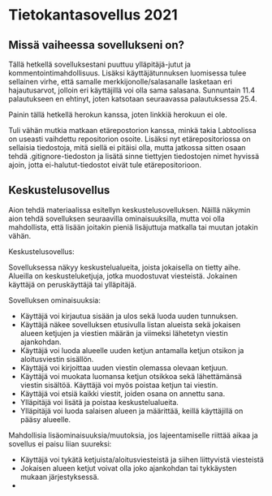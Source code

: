 # Tietokantasovellus 2021
## Missä vaiheessa sovellukseni on?
Tällä hetkellä sovelluksestani puuttuu ylläpitäjä-jutut ja 
kommentointimahdollisuus. Lisäksi käyttäjätunnuksen 
luomisessa tulee sellainen virhe, että samalle merkkijonolle/salasanalle 
lasketaan eri hajautusarvot, jolloin eri käyttäjillä voi olla sama salasana.
Sunnuntain 11.4 palautukseen en ehtinyt, joten katsotaan seuraavassa 
palautuksessa 25.4.

Painin tällä hetkellä herokun kanssa, joten linkkiä herokuun ei ole.  

Tuli vähän mutkia matkaan etärepostorion kanssa, minkä takia 
Labtoolissa on useasti vaihdettu repositorion osoite. Lisäksi nyt 
etärepositoriossa on sellaisia tiedostoja, mitä siellä ei pitäisi olla,
mutta jatkossa sitten osaan tehdä .gitignore-tiedoston ja lisätä sinne 
tiettyjen tiedostojen nimet hyvissä ajoin, jotta ei-halutut-tiedostot 
eivät tule etärepositorioon.

## Keskustelusovellus
Aion tehdä materiaalissa esitellyn keskustelusovelluksen. Näillä näkymin aion tehdä sovelluksen seuraavilla ominaisuuksilla, mutta voi olla mahdollista, että lisään joitakin pieniä lisäjuttuja matkalla tai muutan jotakin vähän.


Keskustelusovellus:

Sovelluksessa näkyy keskustelualueita, joista jokaisella on tietty aihe. Alueilla on keskusteluketjuja, jotka muodostuvat viesteistä. Jokainen käyttäjä on peruskäyttäjä tai ylläpitäjä.

Sovelluksen ominaisuuksia:

- Käyttäjä voi kirjautua sisään ja ulos sekä luoda uuden tunnuksen.
- Käyttäjä näkee sovelluksen etusivulla listan alueista sekä jokaisen alueen ketjujen ja viestien määrän ja viimeksi lähetetyn viestin ajankohdan.
- Käyttäjä voi luoda alueelle uuden ketjun antamalla ketjun otsikon ja aloitusviestin sisällön.
- Käyttäjä voi kirjoittaa uuden viestin olemassa olevaan ketjuun.
- Käyttäjä voi muokata luomansa ketjun otsikkoa sekä lähettämänsä viestin sisältöä. Käyttäjä voi myös poistaa ketjun tai viestin.
- Käyttäjä voi etsiä kaikki viestit, joiden osana on annettu sana.
- Ylläpitäjä voi lisätä ja poistaa keskustelualueita.
- Ylläpitäjä voi luoda salaisen alueen ja määrittää, keillä käyttäjillä on pääsy alueelle.


Mahdollisia lisäominaisuuksia/muutoksia, jos lajeentamiselle riittää aikaa ja sovellus ei paisu liian suureksi:

- Käyttäjä voi tykätä ketjuista/aloitusviesteistä ja siihen liittyvistä viesteistä
- Jokaisen alueen ketjut voivat olla joko ajankohdan tai tykkäysten mukaan järjestyksessä.
- 
